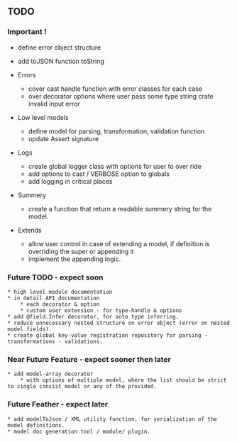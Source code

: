 ## TODO


### Important !

* define error object structure 
* add toJSON function toString 


* Errors
    * cover cast handle function with error classes for each case
    * over decorator options where user pass some type string crate invalid input error

* Low level models
    * define model for parsing, transformation, validation function
    * update Assert signature

* Logs
    * create global logger class with options for user to over ride
    * add options to cast / VERBOSE option to globals
    * add logging in critical places

* Summery 
    * create a function that return a readable summery string for the model.

* Extends 
    * allow user control in case of extending a model, if definition is overriding the super or appending it
    * implement the appending logic.

    

### Future TODO - expect soon
    * high level module documentation 
    * in detail API documentation 
        * each decorator & option
        * custom user extension - for type-handle & options
    * add @field.Infer decorator, for auto type inferring.
    * reduce unnecessary nested structure on error object (error on nested model fields).
    * create global key-value registration repository for parsing - transformations - validations.


### Near Future Feature - expect sooner then later
    * add model-array decorator
        * with options of multiple model, where the list should be strict to single consist model or any of the provided.


### Future Feather - expect later

    * add modelToJson / XML utility function, for serialization of the model definitions.
    * model doc generation tool / module/ plugin.


